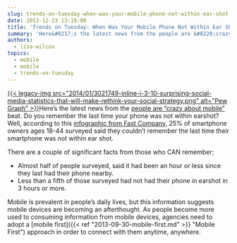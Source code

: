 ```yaml
---
slug: trends-on-tuesday-when-was-your-mobile-phone-not-within-ear-shot
date: 2013-12-23 13:19:00
title: 'Trends on Tuesday: When Was Your Mobile Phone Not Within Ear Shot?'
summary: 'Here&#8217;s the latest news from the people are &#8220;crazy about mobile&#8221; beat. Do you remember the last time your phone was not within earshot? Well, according to this infographic from Fast Company, 25% of smartphone owners ages 18-44 surveyed said they couldn&#8217;t remember the last time their smartphone was not'
authors:
  - lisa-wilcox
topics:
  - mobile
  - mobile
  - trends-on-tuesday
---
```


[{{< legacy-img src="2014/01/3021749-inline-i-3-10-surprising-social-media-statistics-that-will-make-rethink-your-social-strategy.png" alt="Pew Graph" >}}](https://s3.amazonaws.com/digitalgov/_legacy-img/2014/01/3021749-inline-i-3-10-surprising-social-media-statistics-that-will-make-rethink-your-social-strategy.png)Here&#8217;s the latest news from the [people are &#8220;crazy about mobile&#8221;](https://howtomobile.apps.gov/2013/08/13/trends-on-tuesday-people-are-crazy-about-mobile/) beat. Do you remember the last time your phone was not within earshot? Well, according to this [infographic from Fast Company](http://www.fastcompany.com/3021749/work-smart/10-surprising-social-media-statistics-that-will-make-you-rethink-your-social-stra), 25% of smartphone owners ages 18-44 surveyed said they couldn&#8217;t remember the last time their smartphone was not within ear shot.

There are a couple of significant facts from those who CAN remember;

  * Almost half of people surveyed, said it had been an hour or less since they last had their phone nearby.
  * Less than a fifth of those surveyed had not had their phone in earshot in 3 hours or more.

Mobile is prevalent in people&#8217;s daily lives, but this information suggests mobile devices are becoming an afterthought. As people become more used to consuming information from mobile devices, agencies need to adopt a [mobile first]({{< ref "2013-09-30-mobile-first.md" >}} "Mobile First") approach in order to connect with them anytime, anywhere.